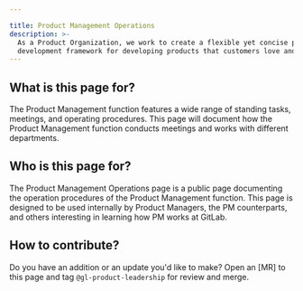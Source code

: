 ```yaml
---

title: Product Management Operations
description: >-
  As a Product Organization, we work to create a flexible yet concise product
  development framework for developing products that customers love and value.
---
```


## What is this page for?

The Product Management function features a wide range of standing tasks, meetings, and operating procedures. This page will document how the Product Management function conducts meetings and works with different departments.

## Who is this page for?

The Product Management Operations page is a public page documenting the operation procedures of the Product Management function. This page is designed to be used internally by Product Managers, the PM counterparts, and others interesting in learning how PM works at GitLab.

## How to contribute?

Do you have an addition or an update you'd like to make? Open an [MR] to this page and tag `@gl-product-leadership` for review and merge.
